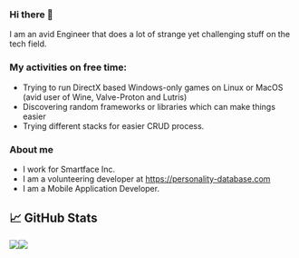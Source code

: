 ### Hi there 👋

I am an avid Engineer that does a lot of strange yet challenging stuff on the tech field. 

### My activities on free time:

- Trying to run DirectX based Windows-only games on Linux or MacOS (avid user of Wine, Valve-Proton and Lutris)
- Discovering random frameworks or libraries which can make things easier
- Trying different stacks for easier CRUD process.

### About me

- I work for Smartface Inc.
- I am a volunteering developer at https://personality-database.com
- I am a Mobile Application Developer.

## 📈 GitHub Stats

<div style="display:flex;">
<img src="https://github-readme-stats.vercel.app/api?username=furkanarabaci&theme=radical">
<img src="https://github-readme-stats.vercel.app/api/top-langs/?username=furkanarabaci&theme=radical&layout=compact">
</div>
